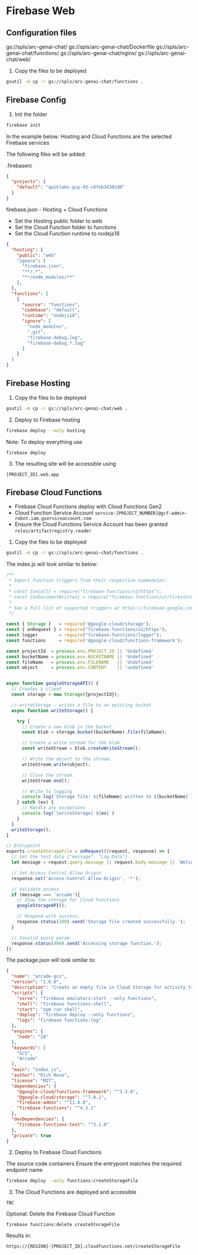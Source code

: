 # Firebase Web

## Configuration files

gs://spls/arc-genai-chat/
gs://spls/arc-genai-chat/Dockerfile
gs://spls/arc-genai-chat/functions/
gs://spls/arc-genai-chat/nginx/
gs://spls/arc-genai-chat/web/

1. Copy the files to be deployed
```bash
gsutil -m cp -r gs://spls/arc-genai-chat/functions .
```



## Firebase Config 

1. Init the folder
```bash
firebase init
```

In the example below: Hosting and Cloud Functions are the selected Firebase services

The following files will be added:

.firebaserc
```json
{
  "projects": {
    "default": "qwiklabs-gcp-03-c8feb34301d0"
  }
}
```

firebase.json - Hosting + Cloud Functions

* Set the Hosting public folder to web
* Set the Cloud Function folder to functions 
* Set the Cloud Function runtime to nodejs18

```json
{
  "hosting": {
    "public": "web"
    "ignore": [
      "firebase.json",
      "**/.*",
      "**/node_modules/**"
    ],
  },
  "functions": [
    {
      "source": "functions",
      "codebase": "default",
      "runtime": "nodejs18",
      "ignore": [
        "node_modules",
        ".git",
        "firebase-debug.log",
        "firebase-debug.*.log"
      ]
    }
  ]
}
```

## Firebase Hosting

1. Copy the files to be deployed
```bash
gsutil -m cp -r gs://spls/arc-genai-chat/web .
```

2. Deploy to Firebase hosting
```bash
firebase deploy --only hosting
```

Note: To deploy everything use
```
firebase deploy
```

3. The resulting site will be accessible using
```
[PROJECT_ID].web.app
```


## Firebase Cloud Functions 

* Firebase Cloud Functions deploy with Cloud Functions Gen2
* Cloud Function Service Account `service-[PROJECT_NUMBER]@gcf-admin-robot.iam.gserviceaccount.com`
* Ensure the Cloud Functions Service Account has been granted `roles/artifactregistry.reader`


1. Copy the files to be deployed
```bash
gsutil -m cp -r gs://spls/arc-genai-chat/functions .
```

The index.js will look similar to below:
```js
/**
 * Import function triggers from their respective submodules:
 *
 * const {onCall} = require("firebase-functions/v2/https");
 * const {onDocumentWritten} = require("firebase-functions/v2/firestore");
 *
 * See a full list of supported triggers at https://firebase.google.com/docs/functions
 */

const { Storage }   = require('@google-cloud/storage');
const { onRequest } = require("firebase-functions/v2/https");
const logger        = require("firebase-functions/logger");
const functions     = require('@google-cloud/functions-framework');

const projectId  = process.env.PROJECT_ID || 'Undefined'
const bucketName = process.env.BUCKETNAME || 'Undefined'
const fileName   = process.env.FILENAME   || 'Undefined'
const object     = process.env.CONTENT    || 'undefined'


async function googleStorageAPI() {
  // Creates a client
  const storage = new Storage({projectId});

  // writeStorage - writes a file to an existing bucket
  async function writeStorage() {

    try {
      // Create a new blob in the bucket.
      const blob = storage.bucket(bucketName).file(fileName);

      // Create a write stream for the blob.
      const writeStream = blob.createWriteStream();

      // Write the object to the stream.
      writeStream.write(object);

      // Close the stream.
      writeStream.end();

      // Write to logging
      console.log(`Storage file: ${fileName} written to ${bucketName}`);
    } catch (ex) {
      // Handle any exceptions
      console.log(`[writeStorage] ${ex}`)
    }
  }
  writeStorage();
}

// Entrypoint
exports.createStorageFile = onRequest((request, response) => {
  // Set the test data {"message": "Log Data"}
  let message = request.query.message || request.body.message || 'Welcome to Arcade!';

  // Set Access Control Allow Origin
  response.set('Access-Control-Allow-Origin', '*');

  // Validate access
  if (message === 'arcade'){
    // Show the storage for Cloud Functions
    googleStorageAPI();

    // Respond with success.
    response.status(200).send('Storage file created successfully.');
  }

  // Invalid query param
  response.status(400).send('Accessing storage function.');
})
```

The package.json will look similar to:
```json
{
  "name": "arcade-gcs",
  "version": "1.0.0",
  "description": "Create an empty file in Cloud Storage for activity tracking",
  "scripts": {
    "serve": "firebase emulators:start --only functions",
    "shell": "firebase functions:shell",
    "start": "npm run shell",
    "deploy": "firebase deploy --only functions",
    "logs": "firebase functions:log"
  },
  "engines": {
    "node": "18"
  },
  "keywords": [
    "GCS",
    "Arcade"
  ],
  "main": "index.js",
  "author": "Rich Rose",
  "license": "MIT",
  "dependencies": {
    "@google-cloud/functions-framework": "^3.3.0",
    "@google-cloud/storage": "^7.0.1",
    "firebase-admin": "^11.8.0",
    "firebase-functions": "^4.3.1"
  },
  "devDependencies": {
    "firebase-functions-test": "^3.1.0"
  },
  "private": true
}
```

2. Deploy to Firebase Cloud Functions 

The source code containers 
Ensure the entrypoint matches the required endpoint name

```bash
firebase deploy --only functions:createStorageFile
```

3. The Cloud Functions are deployed and accessible
```
TBC
``` 

Optional: Delete the Firebase Cloud Function
```
firebase functions:delete createStorageFile
```

Results in:

```
https://[REGION]-[PROJECT_ID].cloudfunctions.net/createStorageFile
```
